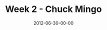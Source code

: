 ---
layout: message
category: message
series: "The Good Life"
title: "Week 2 - Chuck Mingo"
date: 2012-06-30-00-00
message_id: 735
audio-description: "We’re talking about how hope is a key ingredient to the good life."
audio: "http://www.crossroads.net/players/media/hq/goodlife_02.mp3"
audio-title: "Week 2 - Chuck Mingo"
audio-duration: "40:08"
program-description: "Program"
program: "http://www.crossroads.net/players/media/hq/06-07_30-01_12Program.pdf"
program-title: "Week 2 - Chuck Mingo"
video-description: "We’re talking about how hope is a key ingredient to the good life."
video-title: "Week 2 - Chuck Mingo"
video: "https://s3.amazonaws.com/crossroadsvideomessages/goodlife_02.mp4"
video-poster: "https://www.crossroads.net/uploadedfiles/goodlife_02_still.jpg"
---